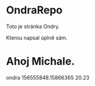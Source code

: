 # OndraRepo

Toto je stránka Ondry.

Kterou napsal úplně sám.

# Ahoj Michale.

ondra 156555848.15866365 20.23
